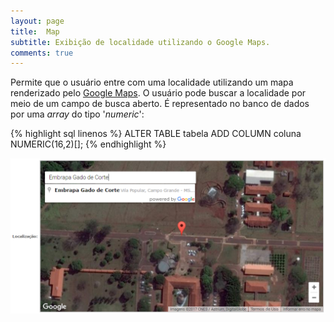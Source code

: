 ```yaml
---
layout: page
title:  Map
subtitle: Exibição de localidade utilizando o Google Maps.
comments: true
---
```


Permite que o usuário entre com uma localidade utilizando um mapa renderizado pelo [Google Maps](https://maps.google.com). O usuário pode buscar a localidade por meio de um campo de busca aberto. É representado no banco de dados por uma _array_ do tipo '_numeric_':

{% highlight sql linenos %}
ALTER TABLE tabela ADD COLUMN coluna NUMERIC(16,2)[];
{% endhighlight %}

![Campo do tipo "Map".](/docs/types/map/image_0.png)
